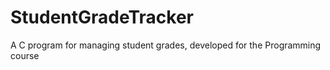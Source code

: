 # StudentGradeTracker
A C program for managing student grades, developed for the Programming course
